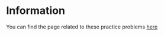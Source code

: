 # Information
You can find the page related to these practice problems [here](https://codehs.com/practice/java?ref=20)
